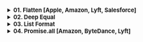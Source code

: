 <details >
 <summary style="font-size: small; font-weight: bold">01. Flatten [Apple, Amazon, Lyft, Salesforce]</summary>

###### 01

Question:
```js
// Single-level arrays are unaffected.
flatten([1, 2, 3]); // [1, 2, 3]

// Inner arrays are flattened into a single level.
flatten([1, [2, 3]]); // [1, 2, 3]
flatten([
  [1, 2],
  [3, 4],
]); // [1, 2, 3, 4]

// Flattens recursively.
flatten([1, [2, [3, [4, [5]]]]]); // [1, 2, 3, 4, 5]
```


<details >
 <summary style="font-size: medium; font-weight: bold">Solution</summary>

https://www.greatfrontend.com/questions/javascript/flatten

https://www.figma.com/board/whorUkUBWml2oad0gAJSy5/DSA-Summary?node-id=511-596&t=oq234ThQe08ssNUv-4
![img.png](img.png)
![img_1.png](img_1.png)
![img_2.png](img_2.png)


![img_3.png](img_3.png)

Since here we have Tree not graph that too not with any adjacency list, 
we need to use the above exact approach but take an idea from the same
<details >
 <summary style="font-size: small; font-weight: bold">Recursive(DFS)</summary>


My Solution - 1:

Using DFS
```js
export default function flatten(value) {
  let res = [];


  const flattenedChild = (arr) => {
    if(!arr)
      return;

    for(let a of arr){
      if(Array.isArray(a)){
        flattenedChild(a);
      }
      else{
        res.push(a);
      }
    }
  }

  flattenedChild(value);

  console.log("res : ", res);

  return res;
}
```


Solution-2:
```js
/**
 * @param {Array<*|Array>} value
 * @return {Array}
 */
export default function flatten(value) {
  return value.reduce(
    (acc, curr) => acc.concat(Array.isArray(curr) ? flatten(curr) : curr),
    [],
  );
}

```
</details>


<details >
 <summary style="font-size: small; font-weight: bold">Iterative</summary>

❌My BFS Solution:
<br>
This will yield wrong result 
```js
export default function flatten(value) {
  let queue = [...value];

  let res = [];

  while(queue.length > 0){
    let element = queue.shift();


    if(Array.isArray(element)){
        /**Using here spread operator is very important
         * as we might end-up in infinite loop
         */
      queue.push(...element);
      // queue = [...queue, ...element]
    }
    else{
      res.push(element);
    }

    console.log("queue : ", queue.length);
    console.log("element : ", element);
  }

  return res;
}
```
❌ `queue.push(element);`
<br>
The code will be running into an infinite loop because when an element is identified as an array, you are pushing the entire array (element) back onto the queue without flattening it. This causes the same array to be repeatedly processed, leading to an infinite loop.
<br>
✅ `queue.push(...element);`
<br>
Using here spread operator is very important as we might end-up in infinite loop


✅My Modified Solution:
```js
export default function flatten(value) {
  let queue = [...value];

  let res = [];

  while(queue.length > 0){
    let element = queue.shift();

    if(Array.isArray(element)){
        /**Here we are adding element at start of queue
         * instead of pushing it at the end
         */
      queue.unshift(...element);
    }
    else{
      res.push(element);
    }

    console.log("queue : ", queue.length);
    console.log("element : ", element);
  }

  return res;
}
```
</details>

</details>


</details>



<details >
 <summary style="font-size: small; font-weight: bold">02. Deep Equal</summary>

###### 02

<details >
 <summary style="font-size: small; font-weight: bold">Question</summary>

Implement a function `deepEqual` that performs a deep comparison between two values. It returns `true` if two input values are deemed equal, and returns `false` if not.

- You can assume there are only JSON-serializable values (numbers, strings, boolean, `null`, objects, arrays).
- There wouldn't be cyclic objects, i.e. objects with circular references.
```js
deepEqual('foo', 'foo'); // true
deepEqual({ id: 1 }, { id: 1 }); // true
deepEqual([1, 2, 3], [1, 2, 3]); // true
deepEqual([{ id: '1' }], [{ id: '2' }]); // false
```
</details>

<details >
 <summary style="font-size: small; font-weight: bold">Solution</summary>

<details >
 <summary style="font-size: small; font-weight: bold">`typeof()`</summary>

![img.png](img_4.png)

```javascript
typeof([])
// "object"

//Check if an object is an array
Array.isArray([])
```

Referred Article: https://developer.mozilla.org/en-US/docs/Web/JavaScript/Data_structures#bigint_type

</details>

My Solution:

**Note:** Read all comments very carefully, this problem looks simple, but because
so many edge case it might become tricky to understand.
```js
export default function deepEqual(valueA, valueB) {

  /**
   * This will cover all value comparison of below data type
   * 1. Undefined
   * 2. Boolean
   * 3. String
   * 4. Number
   * 
   * Also, this is the only condition that can return "true",
   * rest everything is trying to see for "false" case
   */
  if(valueA === valueB) 
      return true;

  if(typeof valueA !== typeof valueB)
    return false;

  /** 
   * In Object type check for below things because all of them
   * return "object" as their type 
   * 1. null
   * 2. Array
   * 3. Object
   */
  if(typeof valueA === 'object' && typeof valueB === 'object'){

    /**
     * One super important thing to note is that, since every
     * if statement is returning some value in every situation
     * hence we don't need else statement
     */

    if(valueA === null || valueB === null)
      return false;

    if(Array.isArray(valueA) && Array.isArray(valueB)){
      const lenA = valueA.length;
      const lenB = valueB.length

      if(lenA !== lenB)
        return false;

      for(let i = 0; i < lenA; i++){
        if(!deepEqual(valueA[i], valueB[i]))
          return false;
      }

      return true;
    }

    if(Array.isArray(valueA) || Array.isArray(valueB)){
      return false
    }

    const keysArrA = Object.keys(valueA);
    const keysArrB = Object.keys(valueB);

    const lenA = keysArrA.length;
    const lenB = keysArrB.length;

    if(lenA !== lenB)
      return false;

    for(let i = 0; i < lenA; i++){
      if(keysArrA[i] !== keysArrB[i])
        return false;

      if(!deepEqual(valueA[keysArrA[i]], valueB[keysArrB[i]]))
        return false;
    }

    return true;   
  }
}
```

For more solution and explaination on edge case refer:
https://www.greatfrontend.com/questions/javascript/deep-equal?list=one-week
</details>
</details>




<details >
 <summary style="font-size: small; font-weight: bold">03. List Format</summary>

###### 03

https://www.greatfrontend.com/questions/javascript/list-format?list=one-week
<details >
 <summary style="font-size: small; font-weight: bold">Question</summary>

![img_5.png](img_5.png)

```js
listFormat([]); // ''

listFormat(['Bob']); // 'Bob'
listFormat(['Bob', 'Alice']); // 'Bob and Alice'

listFormat(['Bob', 'Ben', 'Tim', 'Jane', 'John']);
// 'Bob, Ben, Tim, Jane and John'

listFormat(['Bob', 'Ben', 'Tim', 'Jane', 'John'], {
  length: 3,
}); // 'Bob, Ben, Tim and 2 others'

listFormat(['Bob', 'Ben', 'Tim', 'Jane', 'John'], {
  length: 4,
}); // 'Bob, Ben, Tim, Jane and 1 other'

listFormat(['Bob', 'Ben', 'Tim', 'Jane', 'John'], {
  length: 3,
  sorted: true,
}); // 'Ben, Bob, Jane and 2 others'

listFormat(['Bob', 'Ben', 'Tim', 'Jane', 'John', 'Bob'], {
  length: 3,
  unique: true,
}); // 'Bob, Ben, Tim and 2 others'

listFormat(['Bob', 'Ben', 'Tim', 'Jane', 'John'], {
  length: 3,
  unique: true,
}); // 'Bob, Ben, Tim and 2 others'

listFormat(['Bob', 'Ben', '', '', 'John']); // 'Bob, Ben and John'

```
</details>

<details >
 <summary style="font-size: small; font-weight: bold">Solution</summary>

```js
export default function listFormat(items, options) {
  let res = " and ";
  let remainCount = 0;

  // for(let i = 0; i < modifiedItems.length; i++){
  //   if(modifiedItems[i].length === 0){
  //     modifiedItems.splice(i,1);
  //     i--;
  //   }
  // }

  /* Remove falsey value such as '' */
  let modifiedItems = items.filter((item) => item);


  if(options?.unique){
    modifiedItems = Array.from(new Set(modifiedItems));
  }

  if(modifiedItems.length === 0)
    return '';

  if(modifiedItems.length === 1)
    return modifiedItems[0];

  if(options?.sorted){
    modifiedItems = [...modifiedItems.sort()];
  }

  

  if(options?.length && options?.length > 0  && modifiedItems.length > options?.length){
    remainCount = modifiedItems.length - options?.length;
  
    modifiedItems = [...modifiedItems.slice(0, options?.length)]
  }

  

  if(remainCount > 0){
    res += remainCount;
    res += remainCount > 1 ? " others" : " other"

    let initialPortion = "";
    const len = modifiedItems.length;
    for(let i = 0; i < len; i++){
      initialPortion += modifiedItems[i];
      initialPortion += i < len - 1 ? ', ' : '';
    }

    return initialPortion + res;
  }
  else{
    const lastItem = modifiedItems.pop();

    let initialPortion = "";
    const len = modifiedItems.length;
    for(let i = 0; i < len; i++){
      initialPortion += modifiedItems[i];
      initialPortion += i < len - 1 ? ', ' : '';
    }

    return initialPortion + res + lastItem;
  }
}
```
</details>
</details>





<details >
 <summary style="font-size: small; font-weight: bold">04. Promise.all [Amazon, ByteDance, Lyft]</summary>

###### 04

[1-important-concept -> 04-js-concept -> polyfills -> promise.all](../../1-important-concept/04-js-concept/polyfills/readme.md)
</details>
